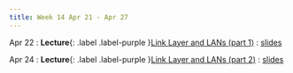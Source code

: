 ```yaml
---
title: Week 14 Apr 21 - Apr 27
---
```

Apr 22 
: **Lecture**{: .label .label-purple }[Link Layer and LANs (part 1)](#)
  : [slides](https://xieyaxiongfly.github.io/CSE_589_Spring_25/assets/slides/Chapter_6_s25_1.pdf)

Apr 24
: **Lecture**{: .label .label-purple }[Link Layer and LANs (part 2)](#)
  : [slides](https://xieyaxiongfly.github.io/CSE_589_Spring_25/assets/slides/Chapter_6_s25_2.pdf)
